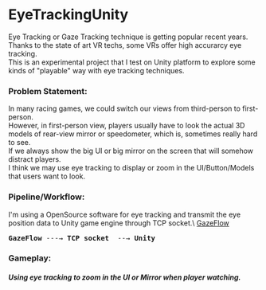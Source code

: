 # EyeTrackingUnity
Eye Tracking or Gaze Tracking technique is getting popular recent years. Thanks to the state of art VR techs, some VRs offer high accurarcy eye tracking. \
This is an experimental project that I test on Unity platform to explore some kinds of "playable" way with eye tracking techniques. 

### Problem Statement: 
In many racing games, we could switch our views from third-person to first-person. \
However, in first-person view, players usually have to look the actual 3D models of rear-view mirror or speedometer, which is, sometimes really hard to see. \
If we always show the big UI or big mirror on the screen that will somehow distract players. \
I think we may use eye tracking to display or zoom in the UI/Button/Models that users want to look. 

### Pipeline/Workflow:
I'm using a OpenSource software for eye tracking and transmit the eye position data to Unity game engine through TCP socket.\ 
[GazeFlow](https://gazerecorder.com/)
<pre>
<b>GazeFlow</b> ---→ <b>TCP socket</b>  --→ <b>Unity</b> 
</pre>


### Gameplay:
##### Using eye tracking to zoom in the UI or Mirror when player watching.
